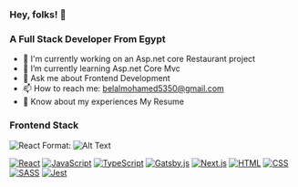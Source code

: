 ### Hey, folks!  👋

### A Full Stack Developer From Egypt

- 🔭 I'm currently working on an Asp.net core Restaurant project
- 🌱 I’m currently learning Asp.net Core Mvc
- 💬 Ask me about Frontend Development
- 📫 How to reach me: belalmohamed5350@gmail.com
- 📄 Know about my experiences My Resume 

### Frontend Stack

![React](/images/logo.png)
Format: ![Alt Text](url)

<p>
   <a target="_blank" rel="noopener noreferrer" href="https://camo.githubusercontent.com/725302ac530b30dcf46a7b734b171522324cdb0c2f4baf48f5806074dc581b91/68747470733a2f2f696d672e736869656c64732e696f2f62616467652f52656163742532302d2532333230323332612e7376673f6c6f676f3d7265616374266c6f676f436f6c6f723d253233363144414642"><img alt="React" src="https://camo.githubusercontent.com/725302ac530b30dcf46a7b734b171522324cdb0c2f4baf48f5806074dc581b91/68747470733a2f2f696d672e736869656c64732e696f2f62616467652f52656163742532302d2532333230323332612e7376673f6c6f676f3d7265616374266c6f676f436f6c6f723d253233363144414642" data-canonical-src="https://img.shields.io/badge/React%20-%2320232a.svg?logo=react&amp;logoColor=%2361DAFB" style="max-width:100%;"></a>
   <a target="_blank" rel="noopener noreferrer" href="https://camo.githubusercontent.com/7a48ad3028bc23b33e755e555609a4ccdd3ba1ef6fb92aa2214eea10e3b7e184/68747470733a2f2f696d672e736869656c64732e696f2f62616467652f4a6176615363726970742532302d2532334637444631452e7376673f6c6f676f3d6a617661736372697074266c6f676f436f6c6f723d626c61636b"><img alt="JavaScript" src="https://camo.githubusercontent.com/7a48ad3028bc23b33e755e555609a4ccdd3ba1ef6fb92aa2214eea10e3b7e184/68747470733a2f2f696d672e736869656c64732e696f2f62616467652f4a6176615363726970742532302d2532334637444631452e7376673f6c6f676f3d6a617661736372697074266c6f676f436f6c6f723d626c61636b" data-canonical-src="https://img.shields.io/badge/JavaScript%20-%23F7DF1E.svg?logo=javascript&amp;logoColor=black" style="max-width:100%;"></a>
   <a target="_blank" rel="noopener noreferrer" href="https://camo.githubusercontent.com/8390aab5628ddcda12e8c3ff42e2e9f06270e75ba8deea1d54019e690c38568d/68747470733a2f2f696d672e736869656c64732e696f2f62616467652f547970655363726970742532302d2532333030374143432e7376673f6c6f676f3d74797065736372697074266c6f676f436f6c6f723d7768697465"><img alt="TypeScript" src="https://camo.githubusercontent.com/8390aab5628ddcda12e8c3ff42e2e9f06270e75ba8deea1d54019e690c38568d/68747470733a2f2f696d672e736869656c64732e696f2f62616467652f547970655363726970742532302d2532333030374143432e7376673f6c6f676f3d74797065736372697074266c6f676f436f6c6f723d7768697465" data-canonical-src="https://img.shields.io/badge/TypeScript%20-%23007ACC.svg?logo=typescript&amp;logoColor=white" style="max-width:100%;"></a>
   <a target="_blank" rel="noopener noreferrer" href="https://camo.githubusercontent.com/283cd25cfe82df6321fc4b8bbde48cd8521f6e1fd3e0b887cbe685b9e92d7928/68747470733a2f2f696d672e736869656c64732e696f2f62616467652f4761747362792e6a732532302d3730323642412e7376673f6c6f676f3d676174736279266c6f676f436f6c6f723d7768697465"><img alt="Gatsby.js" src="https://camo.githubusercontent.com/283cd25cfe82df6321fc4b8bbde48cd8521f6e1fd3e0b887cbe685b9e92d7928/68747470733a2f2f696d672e736869656c64732e696f2f62616467652f4761747362792e6a732532302d3730323642412e7376673f6c6f676f3d676174736279266c6f676f436f6c6f723d7768697465" data-canonical-src="https://img.shields.io/badge/Gatsby.js%20-7026BA.svg?logo=gatsby&amp;logoColor=white" style="max-width:100%;"></a>
   <a target="_blank" rel="noopener noreferrer" href="https://camo.githubusercontent.com/e9aaebf484f6a96d1fb2d2bba46491f74947df56c98605cf4930d56ae6f7e0ab/68747470733a2f2f696d672e736869656c64732e696f2f62616467652f4e6578742e6a732532302d2532333430346435392e7376673f6c6f676f3d7265616374266c6f676f436f6c6f723d7768697465"><img alt="Next.js" src="https://camo.githubusercontent.com/e9aaebf484f6a96d1fb2d2bba46491f74947df56c98605cf4930d56ae6f7e0ab/68747470733a2f2f696d672e736869656c64732e696f2f62616467652f4e6578742e6a732532302d2532333430346435392e7376673f6c6f676f3d7265616374266c6f676f436f6c6f723d7768697465" data-canonical-src="https://img.shields.io/badge/Next.js%20-%23404d59.svg?logo=react&amp;logoColor=white" style="max-width:100%;"></a>
   <a target="_blank" rel="noopener noreferrer" href="https://camo.githubusercontent.com/7cddeb568312f0ebc19929baf072724a8537f28da2dd29278c8bfa6867ab3e3f/68747470733a2f2f696d672e736869656c64732e696f2f62616467652f48544d4c2532302d2532334533344632362e7376673f6c6f676f3d68746d6c35266c6f676f436f6c6f723d7768697465"><img alt="HTML" src="https://camo.githubusercontent.com/7cddeb568312f0ebc19929baf072724a8537f28da2dd29278c8bfa6867ab3e3f/68747470733a2f2f696d672e736869656c64732e696f2f62616467652f48544d4c2532302d2532334533344632362e7376673f6c6f676f3d68746d6c35266c6f676f436f6c6f723d7768697465" data-canonical-src="https://img.shields.io/badge/HTML%20-%23E34F26.svg?logo=html5&amp;logoColor=white" style="max-width:100%;"></a>
   <a target="_blank" rel="noopener noreferrer" href="https://camo.githubusercontent.com/c8733604360c25e4cf34c8415bf9093104206dccd164b2a1cd7d1e2711d4d4f8/68747470733a2f2f696d672e736869656c64732e696f2f62616467652f4353532532302d2532333135373242362e7376673f6c6f676f3d63737333266c6f676f436f6c6f723d7768697465"><img alt="CSS" src="https://camo.githubusercontent.com/c8733604360c25e4cf34c8415bf9093104206dccd164b2a1cd7d1e2711d4d4f8/68747470733a2f2f696d672e736869656c64732e696f2f62616467652f4353532532302d2532333135373242362e7376673f6c6f676f3d63737333266c6f676f436f6c6f723d7768697465" data-canonical-src="https://img.shields.io/badge/CSS%20-%231572B6.svg?logo=css3&amp;logoColor=white" style="max-width:100%;"></a>
   <a target="_blank" rel="noopener noreferrer" href="https://camo.githubusercontent.com/ff0ce215fcf9b4e32835e0c0e0384d5cdef362dcee8d6b4f7d1ca5465d161187/68747470733a2f2f696d672e736869656c64732e696f2f62616467652f536173732532302d686f7470696e6b2e7376673f6c6f676f3d53415353266c6f676f436f6c6f723d7768697465"><img alt="SASS" src="https://camo.githubusercontent.com/ff0ce215fcf9b4e32835e0c0e0384d5cdef362dcee8d6b4f7d1ca5465d161187/68747470733a2f2f696d672e736869656c64732e696f2f62616467652f536173732532302d686f7470696e6b2e7376673f6c6f676f3d53415353266c6f676f436f6c6f723d7768697465" data-canonical-src="https://img.shields.io/badge/Sass%20-hotpink.svg?logo=SASS&amp;logoColor=white" style="max-width:100%;"></a>
   <a target="_blank" rel="noopener noreferrer" href="https://camo.githubusercontent.com/ab9254db6bbd35b6714b964390bfef8711be45e6f8bb3d068125fe8f417290c0/68747470733a2f2f696d672e736869656c64732e696f2f62616467652f4a6573742d3931364637392e7376673f6c6f676f3d6a657374266c6f676f436f6c6f723d7768697465"><img alt="Jest" src="https://camo.githubusercontent.com/ab9254db6bbd35b6714b964390bfef8711be45e6f8bb3d068125fe8f417290c0/68747470733a2f2f696d672e736869656c64732e696f2f62616467652f4a6573742d3931364637392e7376673f6c6f676f3d6a657374266c6f676f436f6c6f723d7768697465" data-canonical-src="https://img.shields.io/badge/Jest-916F79.svg?logo=jest&amp;logoColor=white" style="max-width:100%;"></a> 
</p>
